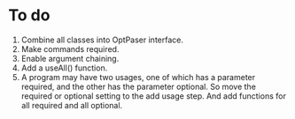 # To do

1. Combine all classes into OptPaser interface.
2. Make commands required.
3. Enable argument chaining.
4. Add a useAll() function.
5. A program may have two usages, one of which has a parameter required, and the other has the parameter optional. So move the required or optional setting to the add usage step. And add functions for all required and all optional.
